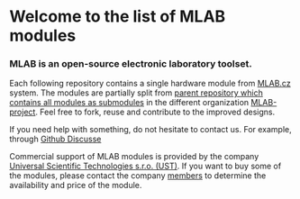 # Welcome to the list of MLAB modules 

### MLAB is an open-source electronic laboratory toolset. 

Each following repository contains a single hardware module from [MLAB.cz](https://www.mlab.cz/) system. The modules are partially split from [parent repository which contains all modules as submodules](https://github.com/MLAB-project/Modules) in the different organization [MLAB-project](https://github.com/MLAB-project). 
Feel free to fork, reuse and contribute to the improved designs.

If you need help with something, do not hesitate to contact us. For example, through [Github Discusse](https://github.com/orgs/MLAB-project/discussions)

Commercial support of MLAB modules is provided by the company [Universal Scientific Technologies s.r.o. (UST)](http://www.ust.cz). If you want to buy some of the modules, please contact the company [members](mailto:sale@ust.cz) to determine the availability and price of the module.

